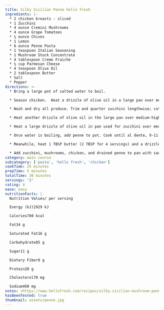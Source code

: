 ```yaml
---
title: Silky Sicilian Penne hello fresh
ingredients: |-
  * 2 chicken breasts - sliced
  * 1 Zucchini
  * 4 ounce Cremini Mushrooms
  * 4 ounce Grape Tomatoes
  * ¼ ounce Chives
  * 1 Lemon
  * 6 ounce Penne Pasta
  * 1 teaspoon Italian Seasoning
  * 1 Mushroom Stock Concentrate
  * 4 tablespoon Creme Fraiche
  * ¼ cup Parmesan Cheese
  * 4 teaspoon Olive Oil
  * 2 tablespoon Butter
  * Salt
  * Pepper
directions: >-
  * Bring a large pot of salted water to boil. 

  * Season chicken.  Heat a drizzle of olive oil in a large pan over medium-high heat. Saute in chicken until cooked through, about 10 minutes.  Transfer to a medium bowl.

  * Wash and dry all produce. Trim and quarter zucchini lengthwise; cut crosswise into ½-inch-thick pieces. Trim and thinly slice mushrooms. Halve tomatoes. Mince chives. Quarter lemon.

  * Heat another drizzle of olive oil in the large pan over medium-high heat. Add zucchini and season with salt and pepper. Cook, stirring occasionally, until golden brown and softened, 4-6 minutes. Set aside with chicken.

  * Heat a large drizzle of olive oil in pan used for zucchini over medium-high heat. Add mushrooms and cook, stirring occasionally, until golden brown and slightly crispy, 5-7 minutes. Turn off heat; season with salt and pepper, then transfer to bowl with zucchini. Wash out pan.

  * Once water is boiling, add penne to pot. Cook until al dente, 9-11 minutes. Reserve 1 cup pasta cooking water, then drain well.

  * Meanwhile, heat 1 TBSP butter (2 TBSP for 4 servings) and a drizzle of olive oil in pan used for mushrooms over medium-high heat. Add tomatoes and season with salt, pepper, and Italian Seasoning. Cook, stirring, until tomatoes are softened, 2-4 minutes. Stir in half the chives and juice from half the lemon. Reduce heat to low, then stir in stock concentrate and ¼ cup reserved pasta cooking water (⅓ cup for 4). Whisk in crème fraîche; season with salt and pepper.

  * Add zucchini, mushrooms, chicken, and drained penne to pan with sauce; stir to combine. Stir in 1 TBSP butter (2 TBSP for 4 servings) until melted. (TIP: If necessary, add more reserved pasta cooking water a splash at a time until penne is coated in a creamy sauce.) Divide pasta between plates. Sprinkle with Parmesan and remaining chives. Serve with remaining lemon wedges on the side.
category: main course
subcategory: ['pasta', 'hello fresh', 'chicken']
cookTime: 25 minutes
prepTime: 5 minutes
totalTime: 30 minutes
servings: "2"
rating: 4
ease: easy
nutritionFacts: |-
  Nutrition Values/ per serving

  Energy (kJ)2929 kJ

  Calories700 kcal

  Fat34 g

  Saturated Fat16 g

  Carbohydrate85 g

  Sugar11 g

  Dietary Fiber8 g

  Protein20 g

  Cholesterol70 mg

  Sodium460 mg
notes: <https://www.hellofresh.com/recipes/silky-sicilian-mushroom-penne-5e39c13ff1e8243dda35c94f>
hasBeenTested: true
thumbnail: assets/penne.jpg
---
```

